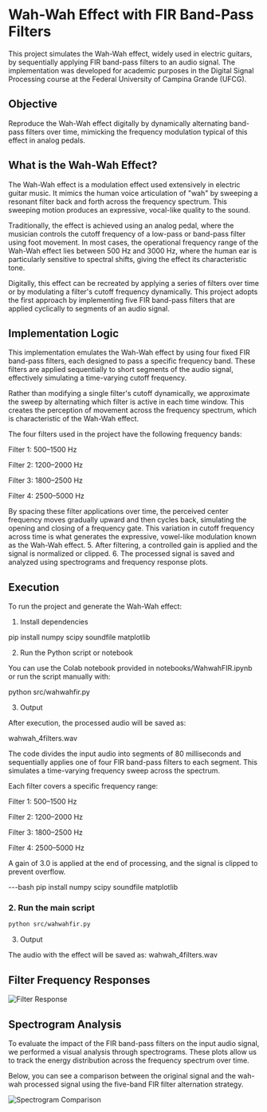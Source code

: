 # Wah-Wah Effect with FIR Band-Pass Filters

This project simulates the Wah-Wah effect, widely used in electric guitars, by sequentially applying FIR band-pass filters to an audio signal. The implementation was developed for academic purposes in the Digital Signal Processing course at the Federal University of Campina Grande (UFCG).

## Objective

Reproduce the Wah-Wah effect digitally by dynamically alternating band-pass filters over time, mimicking the frequency modulation typical of this effect in analog pedals.

## What is the Wah-Wah Effect?

The Wah-Wah effect is a modulation effect used extensively in electric guitar music. It mimics the human voice articulation of "wah" by sweeping a resonant filter back and forth across the frequency spectrum. This sweeping motion produces an expressive, vocal-like quality to the sound.

Traditionally, the effect is achieved using an analog pedal, where the musician controls the cutoff frequency of a low-pass or band-pass filter using foot movement. In most cases, the operational frequency range of the Wah-Wah effect lies between 500 Hz and 3000 Hz, where the human ear is particularly sensitive to spectral shifts, giving the effect its characteristic tone.

Digitally, this effect can be recreated by applying a series of filters over time or by modulating a filter's cutoff frequency dynamically. This project adopts the first approach by implementing five FIR band-pass filters that are applied cyclically to segments of an audio signal.

## Implementation Logic

This implementation emulates the Wah-Wah effect by using four fixed FIR band-pass filters, each designed to pass a specific frequency band. These filters are applied sequentially to short segments of the audio signal, effectively simulating a time-varying cutoff frequency.

Rather than modifying a single filter's cutoff dynamically, we approximate the sweep by alternating which filter is active in each time window. This creates the perception of movement across the frequency spectrum, which is characteristic of the Wah-Wah effect.

The four filters used in the project have the following frequency bands:

Filter 1: 500–1500 Hz

Filter 2: 1200–2000 Hz

Filter 3: 1800–2500 Hz

Filter 4: 2500–5000 Hz

By spacing these filter applications over time, the perceived center frequency moves gradually upward and then cycles back, simulating the opening and closing of a frequency gate. This variation in cutoff frequency across time is what generates the expressive, vowel-like modulation known as the Wah-Wah effect.
5. After filtering, a controlled gain is applied and the signal is normalized or clipped.
6. The processed signal is saved and analyzed using spectrograms and frequency response plots.

## Execution

To run the project and generate the Wah-Wah effect:

1. Install dependencies

pip install numpy scipy soundfile matplotlib

2. Run the Python script or notebook

You can use the Colab notebook provided in notebooks/WahwahFIR.ipynb or run the script manually with:

python src/wahwahfir.py

3. Output

After execution, the processed audio will be saved as:

wahwah_4filters.wav

The code divides the input audio into segments of 80 milliseconds and sequentially applies one of four FIR band-pass filters to each segment. This simulates a time-varying frequency sweep across the spectrum.

Each filter covers a specific frequency range:

Filter 1: 500–1500 Hz

Filter 2: 1200–2000 Hz

Filter 3: 1800–2500 Hz

Filter 4: 2500–5000 Hz

A gain of 3.0 is applied at the end of processing, and the signal is clipped to prevent overflow.

---bash
pip install numpy scipy soundfile matplotlib


### 2. Run the main script
```bash
python src/wahwahfir.py
````

3. Output

The audio with the effect will be saved as: wahwah_4filters.wav

## Filter Frequency Responses

![Filter Response](images/imagem_2025-05-07_235803218.png)


## Spectrogram Analysis


To evaluate the impact of the FIR band-pass filters on the input audio signal, we performed a visual analysis through spectrograms. These plots allow us to track the energy distribution across the frequency spectrum over time.

Below, you can see a comparison between the original signal and the wah-wah processed signal using the five-band FIR filter alternation strategy.

![Spectrogram Comparison](images/imagem_2025-05-08_001005261.png)


